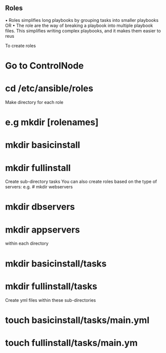 ## Roles

 • Roles simplifies long playbooks by grouping tasks into smaller playbooks
 OR
 • The role are the way of breaking a playbook into multiple playbook files.  This simplifies 
writing complex playbooks, and it makes them easier to reus


To create roles
 # Go to ControlNode
 # cd /etc/ansible/roles
 Make directory for each role
 # e.g mkdir [rolenames]
 # mkdir basicinstall
 # mkdir fullinstall
 Create sub-directory tasks
 You can also create roles based on the type of servers:
 e.g. # mkdir webservers
 # mkdir dbservers
 # mkdir appservers
 within each directory
 # mkdir basicinstall/tasks
 # mkdir fullinstall/tasks
 Create yml files within these sub-directories
 # touch basicinstall/tasks/main.yml
 # touch fullinstall/tasks/main.ym
